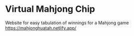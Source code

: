 # Virtual Mahjong Chip
Website for easy tabulation of winnings for a Mahjong game
https://mahjonghuatah.netlify.app/
